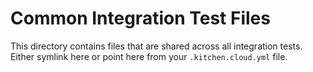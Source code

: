 # Common Integration Test Files

This directory contains files that are shared across all integration tests.
Either symlink here or point here from your `.kitchen.cloud.yml` file.
